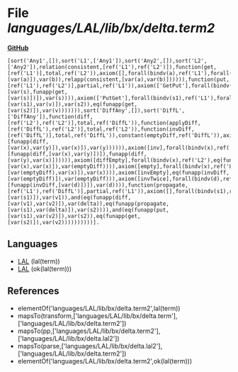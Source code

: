 # File _languages/LAL/lib/bx/delta.term2_
**[GitHub](https://github.com/softlang/yas/blob/master/languages/LAL/lib/bx/delta.term2)**
```
[sort('Any1',[]),sort('L1',['Any1']),sort('Any2',[]),sort('L2',['Any2']),relation(consistent,[ref('L1'),ref('L2')]),function(get,[ref('L1')],total,ref('L2')),axiom([],forall(bindv(a),ref('L1'),forall(bindv(b),ref('L2'),ifthen(eq(funapp(get,[var(a)]),var(b)),relapp(consistent,[var(a),var(b)]))))),function(put,[ref('L1'),ref('L2')],partial,ref('L1')),axiom(['GetPut'],forall(bindv(s),ref('L1'),eq(funapp(put,[var(s),funapp(get,[var(s)])]),var(s)))),axiom(['PutGet'],forall(bindv(s1),ref('L1'),forall(bindv(s2),ref('L1'),forall(bindv(v),ref('L2'),ifthen(eq(funapp(put,[var(s1),var(v)]),var(s2)),eq(funapp(get,[var(s2)]),var(v))))))),sort('DiffAny',[]),sort('DiffL',['DiffAny']),function(diff,[ref('L2'),ref('L2')],total,ref('DiffL')),function(applyDiff,[ref('DiffL'),ref('L2')],total,ref('L2')),function(invDiff,[ref('DiffL')],total,ref('DiffL')),constant(emptyDiff,ref('DiffL')),axiom([apply],forall(bindv(x),ref('L2'),forall(bindv(y),ref('L2'),forall(bindv(d),ref('DiffL'),eq(funapp(applyDiff,[funapp(diff,[var(x),var(y)]),var(x)]),var(y)))))),axiom([inv],forall(bindv(x),ref('L2'),forall(bindv(y),ref('L2'),eq(funapp(invDiff,[funapp(diff,[var(x),var(y)])]),funapp(diff,[var(y),var(x)]))))),axiom([diffEmpty],forall(bindv(x),ref('L2'),eq(funapp(diff,[var(x),var(x)]),var(emptyDiff)))),axiom([empty],forall(bindv(x),ref('L2'),eq(funapp(applyDiff,[var(emptyDiff),var(x)]),var(x)))),axiom([invEmpty],eq(funapp(invDiff,[var(emptyDiff)]),var(emptyDiff))),axiom([invTwice],forall(bindv(d),ref('DiffL'),eq(funapp(invDiff,[funapp(invDiff,[var(d)])]),var(d)))),function(propagate,[ref('L1'),ref('DiffL')],partial,ref('L1')),axiom([],forall(bindv(s1),ref('L1'),forall(bindv(s2),ref('L1'),forall(bindv(v1),ref('L2'),forall(bindv(v2),ref('L2'),forall(bindv(delta),ref('DiffL'),ifthen(and(eq(funapp(get,[var(s1)]),var(v1)),and(eq(funapp(diff,[var(v1),var(v2)]),var(delta)),eq(funapp(propagate,[var(s1),var(delta)]),var(s2)))),and(eq(funapp(put,[var(s1),var(v2)]),var(s2)),eq(funapp(get,[var(s2)]),var(v2))))))))))].
```

## Languages
* [LAL](../languages/LAL.md) (lal(term))
* [LAL](../languages/LAL.md) (ok(lal(term)))

## References
* elementOf('languages/LAL/lib/bx/delta.term2',lal(term))
* mapsTo(transform,['languages/LAL/lib/bx/delta.term'],['languages/LAL/lib/bx/delta.term2'])
* mapsTo(pp,['languages/LAL/lib/bx/delta.term2'],['languages/LAL/lib/bx/delta.lal2'])
* mapsTo(parse,['languages/LAL/lib/bx/delta.lal2'],['languages/LAL/lib/bx/delta.term2'])
* elementOf('languages/LAL/lib/bx/delta.term2',ok(lal(term)))
